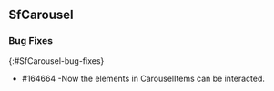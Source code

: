 ## SfCarousel

### Bug Fixes
{:#SfCarousel-bug-fixes} 

* \#164664 -Now the elements in CarouselItems can be interacted.
